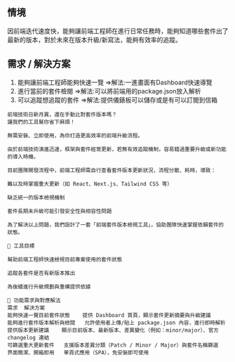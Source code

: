 ## 情境
因前端迭代速度快，能夠讓前端工程師在進行日常任務時，能夠知道哪些套件出了最新的版本，對於未來在版本升級/新寫法，能夠有效率的追蹤。

## 需求 / 解決方案
1. 能夠讓前端工程師能夠快速一覽
   =>解法:一進畫面有Dashboard快速導覽
3. 進行當前的套件檢閱
   =>解法:可以將前端用的package.json放入解析
5. 可以追蹤想追蹤的套件
   =>解法:提供儀錶板可以儲存或是有可以訂閱到信箱




```
前端技術日新月異，還在手動比對套件版本嗎？
讓我們的工具幫你省下麻煩！

無需安裝、立即使用，為你打造更高效率的前端升級流程。

由於前端技術演進迅速，框架與套件經常更新，若無有效追蹤機制，容易錯過重要升級或新功能的導入時機。

目前團隊開發流程中，前端工程師需自行查看套件版本更新狀況，流程分散、耗時，導致：

難以及時掌握重大更新（如 React、Next.js、Tailwind CSS 等）

缺乏統一的版本檢視機制

套件長期未升級可能引發安全性與相容性問題

為了解決以上問題，我們設計了一套「前端套件版本檢視工具」，協助團隊快速掌握依賴套件的狀態。

🎯 工具目標

幫助前端工程師快速檢視目前專案使用的套件狀態

追蹤各套件是否有新版本推出

為後續進行升級規劃與重構提供依據

🔧 功能需求與對應解法
需求	解決方案
能夠快速一覽目前套件狀態	提供 Dashboard 首頁，顯示套件更新摘要與升級建議
能夠進行套件版本解析與檢閱	允許使用者上傳/貼上 package.json 內容，進行即時解析
提供版本更新建議	顯示目前版本、最新版本、差異變化（例如：minor/major）、官方 changelog 連結
可篩選重大更新套件	支援版本差異分類（Patch / Minor / Major）與套件名稱篩選
界面簡潔、開箱即用	單頁式應用（SPA），免安裝即可使用

```

